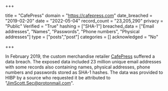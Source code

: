 +++

title = "CafePress"
domain = "https://cafepress.com"
date_breached = "2019-02-20"
date = "2022-05-04"
record_count = "23,205,290"
privacy = "Public"
Verified = "True"
hashing = ["SHA-1"]
breached_data = ["Email addresses", "Names", "Passwords", "Phone numbers", "Physical addresses"]
type = ["posts","post"]
categories = []
acknowledged = "No"


+++


In February 2019, the custom merchandise retailer <a href="https://www.cafepress.com/" target="_blank" rel="noopener">CafePress</a> suffered a data breach. The exposed data included 23 million unique email addresses with some records also containing names, physical addresses, phone numbers and passwords stored as SHA-1 hashes. The data was provided to HIBP by a source who requested it be attributed to "JimScott.Sec@protonmail.com".

